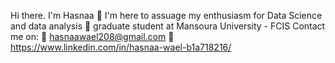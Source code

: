 Hi there. I'm Hasnaa
🌱 I'm here to assuage my enthusiasm for Data Science and data analysis
🌱 graduate student at Mansoura University - FCIS
Contact me on:
🏢 hasnaawael208@gmail.com
🏢 https://www.linkedin.com/in/hasnaa-wael-b1a718216/


